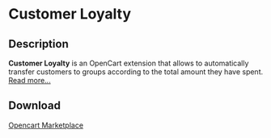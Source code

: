 # Customer Loyalty

## Description
**Customer Loyalty** is an OpenCart extension that allows to automatically transfer customers to groups according to the total amount they have spent.
[Read more...](./module/README.md)

## Download
[Opencart Marketplace](https://www.opencart.com/index.php?route=marketplace/extension/info&extension_id=42646)
